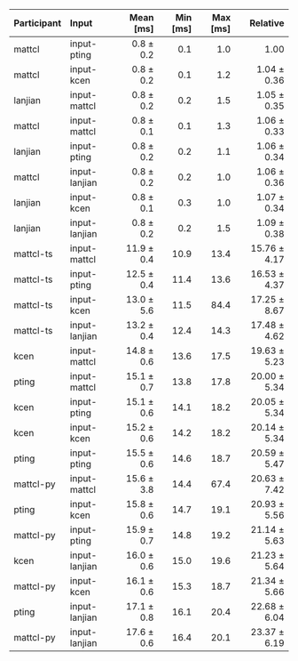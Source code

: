 | Participant | Input | Mean [ms] | Min [ms] | Max [ms] | Relative |
|:---|:---|---:|---:|---:|---:|
| mattcl | input-pting | 0.8 ± 0.2 | 0.1 | 1.0 | 1.00 |
| mattcl | input-kcen | 0.8 ± 0.2 | 0.1 | 1.2 | 1.04 ± 0.36 |
| lanjian | input-mattcl | 0.8 ± 0.2 | 0.2 | 1.5 | 1.05 ± 0.35 |
| mattcl | input-mattcl | 0.8 ± 0.1 | 0.1 | 1.3 | 1.06 ± 0.33 |
| lanjian | input-pting | 0.8 ± 0.2 | 0.2 | 1.1 | 1.06 ± 0.34 |
| mattcl | input-lanjian | 0.8 ± 0.2 | 0.2 | 1.0 | 1.06 ± 0.36 |
| lanjian | input-kcen | 0.8 ± 0.1 | 0.3 | 1.0 | 1.07 ± 0.34 |
| lanjian | input-lanjian | 0.8 ± 0.2 | 0.2 | 1.5 | 1.09 ± 0.38 |
| mattcl-ts | input-mattcl | 11.9 ± 0.4 | 10.9 | 13.4 | 15.76 ± 4.17 |
| mattcl-ts | input-pting | 12.5 ± 0.4 | 11.4 | 13.6 | 16.53 ± 4.37 |
| mattcl-ts | input-kcen | 13.0 ± 5.6 | 11.5 | 84.4 | 17.25 ± 8.67 |
| mattcl-ts | input-lanjian | 13.2 ± 0.4 | 12.4 | 14.3 | 17.48 ± 4.62 |
| kcen | input-mattcl | 14.8 ± 0.6 | 13.6 | 17.5 | 19.63 ± 5.23 |
| pting | input-mattcl | 15.1 ± 0.7 | 13.8 | 17.8 | 20.00 ± 5.34 |
| kcen | input-pting | 15.1 ± 0.6 | 14.1 | 18.2 | 20.05 ± 5.34 |
| kcen | input-kcen | 15.2 ± 0.6 | 14.2 | 18.2 | 20.14 ± 5.34 |
| pting | input-pting | 15.5 ± 0.6 | 14.6 | 18.7 | 20.59 ± 5.47 |
| mattcl-py | input-mattcl | 15.6 ± 3.8 | 14.4 | 67.4 | 20.63 ± 7.42 |
| pting | input-kcen | 15.8 ± 0.6 | 14.7 | 19.1 | 20.93 ± 5.56 |
| mattcl-py | input-pting | 15.9 ± 0.7 | 14.8 | 19.2 | 21.14 ± 5.63 |
| kcen | input-lanjian | 16.0 ± 0.6 | 15.0 | 19.6 | 21.23 ± 5.64 |
| mattcl-py | input-kcen | 16.1 ± 0.6 | 15.3 | 18.7 | 21.34 ± 5.66 |
| pting | input-lanjian | 17.1 ± 0.8 | 16.1 | 20.4 | 22.68 ± 6.04 |
| mattcl-py | input-lanjian | 17.6 ± 0.6 | 16.4 | 20.1 | 23.37 ± 6.19 |
